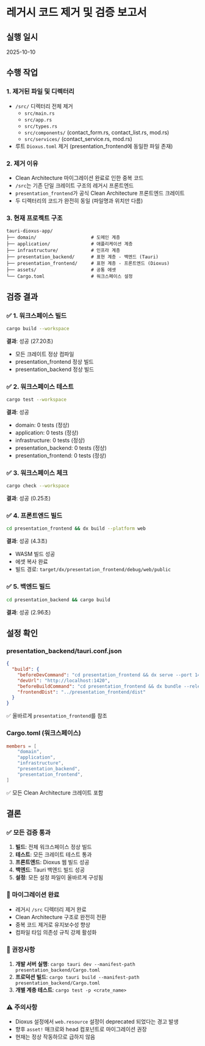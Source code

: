 # 레거시 코드 제거 및 검증 보고서

## 실행 일시
2025-10-10

## 수행 작업

### 1. 제거된 파일 및 디렉터리
- `/src/` 디렉터리 전체 제거
  - `src/main.rs`
  - `src/app.rs`
  - `src/types.rs`
  - `src/components/` (contact_form.rs, contact_list.rs, mod.rs)
  - `src/services/` (contact_service.rs, mod.rs)
- 루트 `Dioxus.toml` 제거 (presentation_frontend에 동일한 파일 존재)

### 2. 제거 이유
- Clean Architecture 마이그레이션 완료로 인한 중복 코드
- `/src`는 기존 단일 크레이트 구조의 레거시 프론트엔드
- `presentation_frontend`가 공식 Clean Architecture 프론트엔드 크레이트
- 두 디렉터리의 코드가 완전히 동일 (파일명과 위치만 다름)

### 3. 현재 프로젝트 구조
```
tauri-dioxus-app/
├── domain/                    # 도메인 계층
├── application/               # 애플리케이션 계층
├── infrastructure/            # 인프라 계층
├── presentation_backend/      # 표현 계층 - 백엔드 (Tauri)
├── presentation_frontend/     # 표현 계층 - 프론트엔드 (Dioxus)
├── assets/                    # 공통 에셋
└── Cargo.toml                 # 워크스페이스 설정
```

## 검증 결과

### ✅ 1. 워크스페이스 빌드
```bash
cargo build --workspace
```
**결과**: 성공 (27.20초)
- 모든 크레이트 정상 컴파일
- presentation_frontend 정상 빌드
- presentation_backend 정상 빌드

### ✅ 2. 워크스페이스 테스트
```bash
cargo test --workspace
```
**결과**: 성공
- domain: 0 tests (정상)
- application: 0 tests (정상)
- infrastructure: 0 tests (정상)
- presentation_backend: 0 tests (정상)
- presentation_frontend: 0 tests (정상)

### ✅ 3. 워크스페이스 체크
```bash
cargo check --workspace
```
**결과**: 성공 (0.25초)

### ✅ 4. 프론트엔드 빌드
```bash
cd presentation_frontend && dx build --platform web
```
**결과**: 성공 (4.3초)
- WASM 빌드 성공
- 에셋 복사 완료
- 빌드 경로: `target/dx/presentation_frontend/debug/web/public`

### ✅ 5. 백엔드 빌드
```bash
cd presentation_backend && cargo build
```
**결과**: 성공 (2.96초)

## 설정 확인

### presentation_backend/tauri.conf.json
```json
{
  "build": {
    "beforeDevCommand": "cd presentation_frontend && dx serve --port 1420",
    "devUrl": "http://localhost:1420",
    "beforeBuildCommand": "cd presentation_frontend && dx bundle --release",
    "frontendDist": "../presentation_frontend/dist"
  }
}
```
✅ 올바르게 `presentation_frontend`를 참조

### Cargo.toml (워크스페이스)
```toml
members = [
    "domain",
    "application",
    "infrastructure",
    "presentation_backend",
    "presentation_frontend",
]
```
✅ 모든 Clean Architecture 크레이트 포함

## 결론

### ✅ 모든 검증 통과
1. **빌드**: 전체 워크스페이스 정상 빌드
2. **테스트**: 모든 크레이트 테스트 통과
3. **프론트엔드**: Dioxus 웹 빌드 성공
4. **백엔드**: Tauri 백엔드 빌드 성공
5. **설정**: 모든 설정 파일이 올바르게 구성됨

### 🎯 마이그레이션 완료
- 레거시 `/src` 디렉터리 제거 완료
- Clean Architecture 구조로 완전히 전환
- 중복 코드 제거로 유지보수성 향상
- 컴파일 타임 의존성 규칙 강제 활성화

### 📝 권장사항
1. **개발 서버 실행**: `cargo tauri dev --manifest-path presentation_backend/Cargo.toml`
2. **프로덕션 빌드**: `cargo tauri build --manifest-path presentation_backend/Cargo.toml`
3. **개별 계층 테스트**: `cargo test -p <crate_name>`

### ⚠️ 주의사항
- Dioxus 설정에서 `web.resource` 설정이 deprecated 되었다는 경고 발생
- 향후 `asset!` 매크로와 head 컴포넌트로 마이그레이션 권장
- 현재는 정상 작동하므로 급하지 않음
